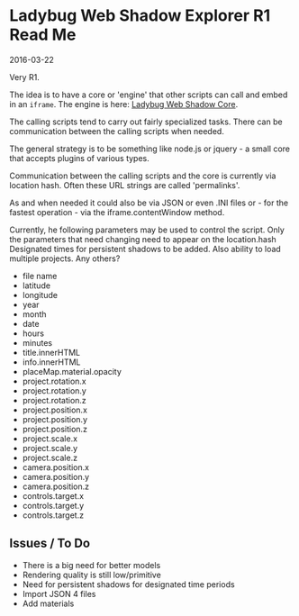Ladybug Web Shadow Explorer R1 Read Me
===


2016-03-22

Very R1.

The idea is to have a core or 'engine' that other scripts can call and embed in an `iframe`.
The engine is here: [Ladybug Web Shadow Core]( http://ladybug-analysis-tools.github.io/ladybug-web/shadow-core/ ).

The calling scripts tend to carry out fairly specialized tasks.
There can be communication between the calling scripts when needed.

The general strategy is to be something like node.js or jquery - a small core that accepts plugins of various types.

Communication between the calling scripts and the core is currently via location hash.
Often these URL strings are called 'permalinks'.

As and when needed it could also be via JSON or even .INI files or - for the fastest operation - via the iframe.contentWindow method.

Currently, he following parameters may be used to control the script. 
Only the parameters that need changing need to appear on the location.hash
Designated times for persistent shadows to be added. 
Also ability to load multiple projects.
Any others?

* file name
* latitude
* longitude
* year
* month
* date
* hours
* minutes
* title.innerHTML
* info.innerHTML
* placeMap.material.opacity
* project.rotation.x
* project.rotation.y
* project.rotation.z
* project.position.x
* project.position.y
* project.position.z
* project.scale.x
* project.scale.y
* project.scale.z
* camera.position.x
* camera.position.y
* camera.position.z
* controls.target.x
* controls.target.y
* controls.target.z



## Issues / To Do

* There is a big need for better models
* Rendering quality is still low/primitive
* Need for persistent shadows for designated time periods
* Import JSON 4 files
* Add materials





